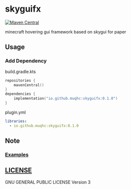 # skyguifx

[![Maven Central](https://img.shields.io/maven-central/v/io.github.muqhc/skyguifx.svg?label=Maven%20Central)](https://search.maven.org/search?q=g:%22io.github.muqhc%22%20AND%20a:%22skyguifx%22)


minecraft hovering gui framework based on skygui for paper

## Usage

### Add Dependency

build.gradle.kts

```kotlin
repositories {
    mavenCentral()
}
dependencies {
    implementation("io.github.muqhc:skyguifx:0.1.0")
}
```

plugin.yml

```yaml
libraries:
  - io.github.muqhc:skyguifx:0.1.0
```


## Note

### [Examples](skyguifx-debug)


## [LICENSE](LICENSE.md)

GNU GENERAL PUBLIC LICENSE Version 3

